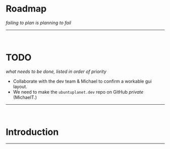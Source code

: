 # Roadmap
*failing to plan is planning to fail*

-----------------------------------------------------------------------
<br>


# TODO
*what needs to be done, listed in order of priority*

- Collaborate with the dev team & Michael to confirm a workable gui layout.
- We need to make the `ubuntuplanet.dev` repo on GitHub *private* (MichaelT.)

-----------------------------------------------------------------------
<br>


# Introduction


-----------------------------------------------------------------------
<br>
